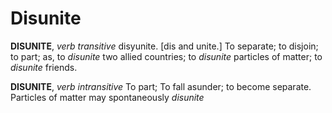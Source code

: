 # Disunite

**DISUNITE**, _verb transitive_ disyunite. \[dis and unite.\] To separate; to disjoin; to part; as, to _disunite_ two allied countries; to _disunite_ particles of matter; to _disunite_ friends.

**DISUNITE**, _verb intransitive_ To part; To fall asunder; to become separate. Particles of matter may spontaneously _disunite_